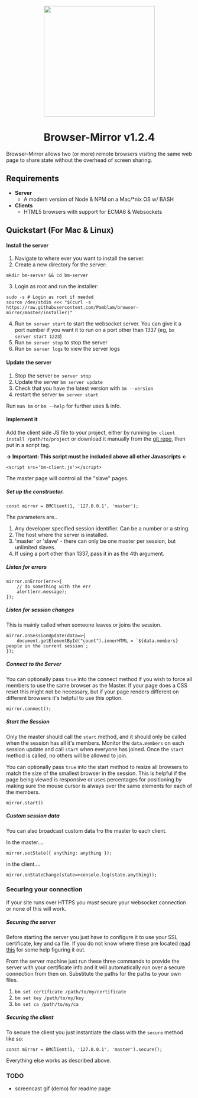 
<p align="center">
<img src="https://i.imgur.com/R2966La.png" height="300">
<h1 align="center">Browser-Mirror v1.2.4</h1>
</p>

Browser-Mirror allows two (or more) remote browsers visiting the same web page to share state without the overhead of screen sharing.

## Requirements

 - **Server**
    - A modern version of Node & NPM on a Mac/*nix OS w/ BASH
 - **Clients**
    - HTML5 browsers with support for ECMA6 & Websockets 

## Quickstart (For Mac & Linux)

#### Install the server

 1) Navigate to where ever you want to install the server.
 2) Create a new directory for the server:
```
mkdir bm-server && cd bm-server
```
 3) Login as root and run the installer:
```
sudo -s # Login as root if needed
source /dev/stdin <<< "$(curl -s https://raw.githubusercontent.com/Pamblam/browser-mirror/master/installer)"
```
 4) Run `bm server start` to start the websocket server. You can give it a port number if you want it to run on a port other than 1337 (eg, `bm server start 1223`)
 5) Run `bm server stop` to stop the server
 6) Run `bm server logs` to view the server logs
 
#### Update the server

 1) Stop the server `bm server stop`
 2) Update the server `bm server update`
 3) Check that you have the latest version with `bm --version`
 4) restart the server `bm server start`

Run `man bm` or `bm --help` for further uses & info.
 
#### Implement it
  
 Add the client side JS file to your project, either by running `bm client install /path/to/project` or download it manually from the [git repo](https://raw.githubusercontent.com/Pamblam/browser-mirror/master/bm-client.js), then put in a script tag.

**-> Important: This script must be included above all other Javascripts <-**

    <script src='bm-client.js'></script>

The master page will control all the "slave" pages.

##### Set up the constructor.

    const mirror = BMClient(1, '127.0.0.1', 'master'); 

The parameters are..

 1. Any developer specified session identifier. Can be a number or a string.
 2. The host where the server is installed.
 3. 'master' or 'slave' - there can only be one master per session, but unlimited slaves.
 4. If using a port other than 1337, pass it in as the 4th argument.

##### Listen for errors

    mirror.onError(err=>{ 
        // do something with the err
        alert(err.message);
    }); 
    
##### Listen for session changes

This is mainly called when someone leaves or joins the session.

    mirror.onSessionUpdate(data=>{
        document.getElementById("count").innerHTML = `${data.members} people in the current session`;
    });

##### Connect to the Server

You can optionally pass `true` into the connect method if you wish to force all members to use the same browser as the Master. If your page does a CSS reset this might not be necessary, but if your page renders different on different browsers it's helpful to use this option.

    mirror.connect();

##### Start the Session

Only the master should call the `start` method, and it should only be called when the session has all it's members. Monitor the `data.members` on each session update and call `start` when everyone has joined. Once the `start` method is called, no others will be allowed to join.

You can optionally pass `true` into the start method to resize all browsers to match the size of the smallest browser in the session. This is helpful if the page being viewed is responsive or uses percentages for positioning by making sure the mouse cursor is always over the same elements for each of the members.

    mirror.start()

##### Custom session data

You can also broadcast custom data fro the master to each client.

In the master....

    mirror.setState({ anything: anything });

in the client....

    mirror.onStateChange(state=>console.log(state.anything));

### Securing your connection

If your site runs over HTTPS you *must* secure your websocket connection or none of this will work. 

##### Securing the server

Before starting the server you just have to configure it to use your SSL certificate, key and ca file. If you do not know where these are located [read this](https://www.namecheap.com/support/knowledgebase/article.aspx/9834/69/how-can-i-find-the-private-key-for-my-ssl-certificate) for some help figuring it out.

From the server machine just run these three commands to provide the server with your certificate info and it will automatically run over a secure connection from then on. Substitute the paths for the paths to your own files.

 1. `bm set certificate /path/to/my/certificate`
 2. `bm set key /path/to/my/key`
 3. `bm set ca /path/to/my/ca`

##### Securing the client

To secure the client you just instantiate the class with the `secure` method like so:

    const mirror = BMClient(1, '127.0.0.1', 'master').secure();

Everything else works as described above.

### TODO

 - screencast gif (demo) for readme page

